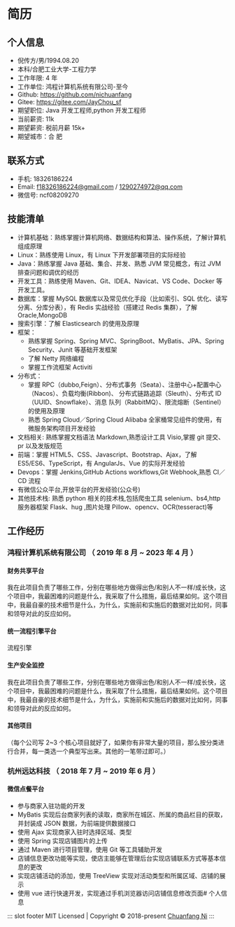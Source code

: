 # 简历

## 个人信息

- 倪传方/男/1994.08.20
- 本科/合肥工业大学-工程力学
- 工作年限: 4 年
- 工作单位: 鸿程计算机系统有限公司-至今
- Github: <https://github.com/nichuanfang>
- Gitee: <https://gitee.com/JayChou_sf>
- 期望职位: Java 开发工程师,python 开发工程师
- 当前薪资: 11k
- 期望薪资: 税前月薪 15k+
- 期望城市：合 肥

## 联系方式

- 手机: 18326186224
- Email: <f18326186224@gmail.com> / <1290274972@qq.com>
- 微信号: ncf08209270

## 技能清单

- 计算机基础：熟练掌握计算机网络、数据结构和算法、操作系统，了解计算机组成原理
- Linux：熟练使用 Linux，有 Linux 下开发部署项目的实际经验
- Java：熟练掌握 Java 基础、集合、并发、熟悉 JVM 常见概念，有过 JVM 排查问题和调优的经历
- 开发工具：熟练使用 Maven、Git、IDEA、Navicat、VS Code、Docker 等开发工具。
- 数据库：掌握 MySQL 数据库以及常见优化手段（比如索引、SQL 优化、读写分离、分库分表），有 Redis 实战经验（搭建过 Redis 集群），了解 Oracle,MongoDB
- 搜索引擎：了解 Elasticsearch 的使用及原理
- 框架：
  - 熟练掌握 Spring、Spring MVC、SpringBoot、MyBatis、JPA、Spring Security、Junit 等基础开发框架
  - 了解 Netty 网络编程
  - 掌握工作流框架 Activiti
- 分布式：
  - 掌握 RPC（dubbo,Feign）、分布式事务（Seata）、注册中心+配置中心（Nacos）、负载均衡(Ribbon)、 分布式链路追踪（Sleuth）、分布式 ID（UUID、Snowflake）、消息 队列（RabbitMQ）、限流熔断（Sentinel）的使用及原理
  - 熟悉 Spring Cloud／Spring Cloud Alibaba 全家桶常见组件的使用，有微服务架构项目开发经验
- 文档相关: 熟练掌握文档语法 Markdown,熟悉设计工具 Visio,掌握 git 提交、pr 以及发版规范
- 前端：掌握 HTML5、CSS、Javascript、Bootstrap、Ajax，了解 ES5/ES6、TypeScript，有 AngularJs、Vue 的实际开发经验
- Devops：掌握 Jenkins,GitHub Actions workflows,Git Webhook,熟悉 CI／CD 流程
- 有微信公众平台,开放平台的开发经验(公众号)
- 其他技术栈: 熟悉 python 相关的技术栈,包括爬虫工具 selenium、bs4,http 服务器框架 Flask、hug ,图片处理 Pillow、opencv、OCR(tesseract)等

## 工作经历

### 鸿程计算机系统有限公司 （ 2019 年 8 月 ~ 2023 年 4 月 ）

#### 财务共享平台

我在此项目负责了哪些工作，分别在哪些地方做得出色/和别人不一样/成长快，这个项目中，我最困难的问题是什么，我采取了什么措施，最后结果如何。这个项目中，我最自豪的技术细节是什么，为什么，实施前和实施后的数据对比如何，同事和领导对此的反应如何。

#### 统一流程引擎平台

流程引擎

#### 生产安全监控

我在此项目负责了哪些工作，分别在哪些地方做得出色/和别人不一样/成长快，这个项目中，我最困难的问题是什么，我采取了什么措施，最后结果如何。这个项目中，我最自豪的技术细节是什么，为什么，实施前和实施后的数据对比如何，同事和领导对此的反应如何。

#### 其他项目

（每个公司写 2~3 个核心项目就好了，如果你有非常大量的项目，那么按分类进行合并，每一类选一个典型写出来。其他的一笔带过即可。）

### 杭州远达科技 （ 2018 年 7 月 ~ 2019 年 6 月 ）

#### 微信点餐平台

- 参与商家入驻功能的开发
- MyBatis 实现后台商家列表的读取，商家所在城区、所属的商品栏目的获取，并封装成 JSON 数据，为前端提供数据接口
- 使用 Ajax 实现商家入驻时选择区域、类型
- 使用 Spring 实现店铺图片的上传
- 通过 Maven 进行项目管理，使用 Git 等工具辅助开发
- 店铺信息更改功能等实现，使店主能够在管理后台实现店铺联系方式等基本信息的更改
- 实现店铺活动的添加，使用 TreeView 实现对活动类型和所属区域、店铺的展示
- 使用 vue 进行快速开发，实现通过手机浏览器访问店铺信息修改页面# 个人信息

::: slot footer
MIT Licensed | Copyright © 2018-present [Chuanfang Ni](https://github.com/nichuanfang)
:::
